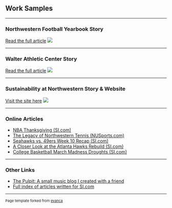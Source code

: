 ## Work Samples

---

### Northwestern Football Yearbook Story 

[Read the full article](/pdf/May01.pdf)
<img src="images/dummy_thumbnail.jpg?raw=true"/>

---

### Walter Athletic Center Story

[Read the full article](/pdf/sample_presentation.pdf)
<img src="images/dummy_thumbnail.jpg?raw=true"/>

---

### Sustainability at Northwestern Story & Website

[Visit the site here](http://www.medillnews847.com/jour320/fall18/final/nutrash/index.html?fbclid=IwAR2vGl_eM6Usv3rIf30LUy13Rb6ILrs5cMPutuburBBpbQ2hqK0-DMOC-5Y)
<img src="images/dummy_thumbnail.jpg?raw=true"/>

---

### Online Articles 

- [NBA Thanksgiving (SI.com)](https://www.si.com/nba/2019/11/28/thanksgiving-for-each-team)
- [The Legacy of Northwestern Tennis (NUSports.com)](https://nusports.com/news/2018/8/27/womens-tennis-legacy-of-leadership-the-alumni-network-of-northwestern-tennis.aspx)
- [Seahawks vs. 49ers Week 10 Recap (SI.com)](https://www.si.com/nfl/2019/11/12/seahawks-hand-49ers-first-loss-monday-night-football)
- [A Closer Look at the Atlanta Hawks Rebuild (SI.com)](https://www.si.com/nba/2019/11/12/atlanta-hawks-golden-state-warriors-blueprint)
- [College Basketball March Madness Droughts (SI.com)](https://www.si.com/college/2019/10/16/march-madness-ncaa-tournament-droughts)

---

### Other Links 

- [The Pulpit: A small music blog I created with a friend](https://thepulpit.github.io/)
- [Full index of articles written for SI.com](https://www.si.com/author/jake-may)

---
<p style="font-size:11px">Page template forked from <a href="https://github.com/evanca/quick-portfolio">evanca</a></p>
<!-- Remove above link if you don't want to attibute -->
